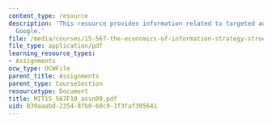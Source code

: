 ```yaml
---
content_type: resource
description: 'This resource provides information related to targeted advertising:
  Google.'
file: /media/courses/15-567-the-economics-of-information-strategy-structure-and-pricing-fall-2010/839aaabd23548fb060c91f3faf385641_MIT15_567F10_assn09.pdf
file_type: application/pdf
learning_resource_types:
- Assignments
ocw_type: OCWFile
parent_title: Assignments
parent_type: CourseSection
resourcetype: Document
title: MIT15_567F10_assn09.pdf
uid: 839aaabd-2354-8fb0-60c9-1f3faf385641
---
```


